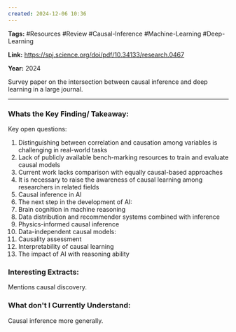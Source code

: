 ```yaml
---
created: 2024-12-06 10:36
---
```

**Tags:** #Resources #Review #Causal-Inference #Machine-Learning #Deep-Learning 

**Link:** https://spj.science.org/doi/pdf/10.34133/research.0467

**Year:** 2024

Survey paper on the intersection between causal inference and deep learning in a large journal. 

---
### Whats the Key Finding/ Takeaway:

Key open questions:
1) Distinguishing between correlation and causation among variables is challenging in real-world tasks
2) Lack of publicly available bench-marking resources to train and evaluate causal models
3) Current work lacks comparison with equally causal-based approaches
4) It is necessary to raise the awareness of causal learning among researchers in related fields
5) Causal inference in AI
6) The next step in the development of AI:
7) Brain cognition in machine reasoning
8) Data distribution and recommender systems combined with inference
9) Physics-informed causal inference
10) Data-independent causal models:
11) Causality assessment
12) Interpretability of causal learning
13) The impact of AI with reasoning ability
### Interesting Extracts:
Mentions causal discovery. 

### What don't I Currently Understand:

Causal inference more generally.


